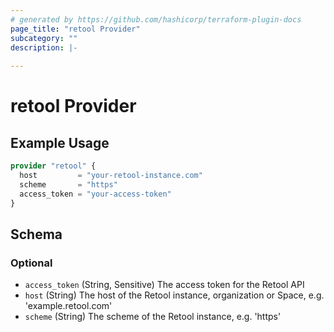 ```yaml
---
# generated by https://github.com/hashicorp/terraform-plugin-docs
page_title: "retool Provider"
subcategory: ""
description: |-
  
---
```


# retool Provider



## Example Usage

```terraform
provider "retool" {
  host         = "your-retool-instance.com"
  scheme       = "https"
  access_token = "your-access-token"
}
```

<!-- schema generated by tfplugindocs -->
## Schema

### Optional

- `access_token` (String, Sensitive) The access token for the Retool API
- `host` (String) The host of the Retool instance, organization or Space, e.g. 'example.retool.com'
- `scheme` (String) The scheme of the Retool instance, e.g. 'https'
